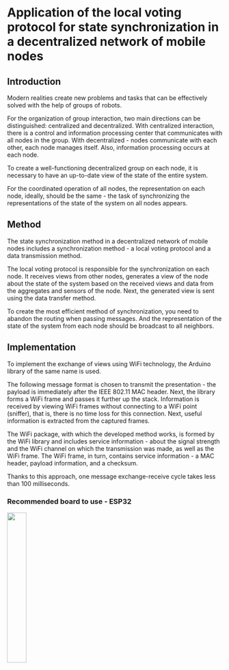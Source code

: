 # Application of the local voting protocol for state synchronization in a decentralized network of mobile nodes

## Introduction
Modern realities create new problems and tasks that can be effectively solved with the help of groups of robots.

For the organization of group interaction, two main directions can be distinguished: centralized and decentralized. With centralized interaction, there is a control and information processing center that communicates with all nodes in the group. With decentralized - nodes communicate with each other, each node manages itself. Also, information processing occurs at each node.

To create a well-functioning decentralized group on each node, it is necessary to have an up-to-date view of the state of the entire system.

For the coordinated operation of all nodes, the representation on each node, ideally, should be the same - the task of synchronizing the representations of the state of the system on all nodes appears.

## Method
The state synchronization method in a decentralized network of mobile nodes includes a synchronization method - a local voting protocol and a data transmission method.

The local voting protocol is responsible for the synchronization on each node. It receives views from other nodes, generates a view of the node about the state of the system based on the received views and data from the aggregates and sensors of the node. Next, the generated view is sent using the data transfer method.

To create the most efficient method of synchronization, you need to abandon the routing when passing messages. And the representation of the state of the system from each node should be broadcast to all neighbors.

## Implementation
To implement the exchange of views using WiFi technology, the Arduino library of the same name is used.

The following message format is chosen to transmit the presentation - the payload is immediately after the IEEE 802.11 MAC header. Next, the library forms a WiFi frame and passes it further up the stack. Information is received by viewing WiFi frames without connecting to a WiFi point (sniffer), that is, there is no time loss for this connection. Next, useful information is extracted from the captured frames.

The WiFi package, with which the developed method works, is formed by the WiFi library and includes service information - about the signal strength and the WiFi channel on which the transmission was made, as well as the WiFi frame. The WiFi frame, in turn, contains service information - a MAC header, payload information, and a checksum.

Thanks to this approach, one message exchange-receive cycle takes less than 100 milliseconds.

### Recommended board to use - ESP32
<img src="https://electronov.net/wp-content/uploads/2017/09/esp32-board-front-600.jpg" width="30%">
